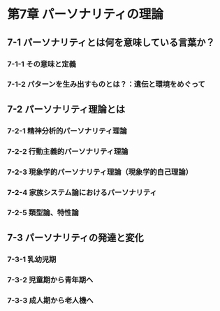 # 第7章 パーソナリティの理論
## 7-1 パーソナリティとは何を意味している言葉か？
### 7-1-1 その意味と定義
### 7-1-2 パターンを生み出すものとは？：遺伝と環境をめぐって
## 7-2 パーソナリティ理論とは
### 7-2-1 精神分析的パーソナリティ理論
### 7-2-2 行動主義的パーソナリティ理論
### 7-2-3 現象学的パーソナリティ理論（現象学的自己理論）
### 7-2-4 家族システム論におけるパーソナリティ
### 7-2-5 類型論、特性論
## 7-3 パーソナリティの発達と変化
### 7-3-1 乳幼児期
### 7-3-2 児童期から青年期へ
### 7-3-3 成人期から老人機へ